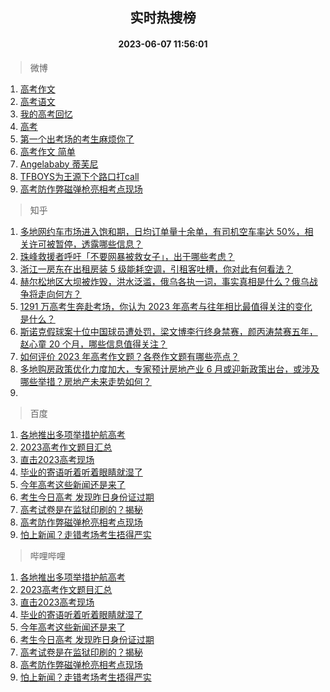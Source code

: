 <div align="center"><h2>实时热搜榜</h2><h4>2023-06-07 11:56:01</h4></div>

> 微博  

1. [高考作文](https://s.weibo.com/weibo?q=%E9%AB%98%E8%80%83%E4%BD%9C%E6%96%87&t=31&band_rank=1&Refer=top)<br />
2. [高考语文](https://s.weibo.com/weibo?q=%E9%AB%98%E8%80%83%E8%AF%AD%E6%96%87&t=31&band_rank=2&Refer=top)<br />
3. [我的高考回忆](https://s.weibo.com/weibo?q=%23%E6%88%91%E7%9A%84%E9%AB%98%E8%80%83%E5%9B%9E%E5%BF%86%23&t=31&band_rank=3&Refer=top)<br />
4. [高考](https://s.weibo.com/weibo?q=%E9%AB%98%E8%80%83&t=31&band_rank=4&Refer=top)<br />
5. [第一个出考场的考生麻烦你了](https://s.weibo.com/weibo?q=%23%E7%AC%AC%E4%B8%80%E4%B8%AA%E5%87%BA%E8%80%83%E5%9C%BA%E7%9A%84%E8%80%83%E7%94%9F%E9%BA%BB%E7%83%A6%E4%BD%A0%E4%BA%86%23&t=31&band_rank=5&Refer=top)<br />
6. [高考作文 简单](https://s.weibo.com/weibo?q=%E9%AB%98%E8%80%83%E4%BD%9C%E6%96%87%20%E7%AE%80%E5%8D%95&t=31&band_rank=6&Refer=top)<br />
7. [Angelababy 蒂芙尼](https://s.weibo.com/weibo?q=%23Angelababy%20%E8%92%82%E8%8A%99%E5%B0%BC%23&t=31&band_rank=7&Refer=top)<br />
8. [TFBOYS为王源下个路口打call](https://s.weibo.com/weibo?q=%23TFBOYS%E4%B8%BA%E7%8E%8B%E6%BA%90%E4%B8%8B%E4%B8%AA%E8%B7%AF%E5%8F%A3%E6%89%93call%23&t=31&band_rank=8&Refer=top)<br />
9. [高考防作弊磁弹枪亮相考点现场](https://s.weibo.com/weibo?q=%23%E9%AB%98%E8%80%83%E9%98%B2%E4%BD%9C%E5%BC%8A%E7%A3%81%E5%BC%B9%E6%9E%AA%E4%BA%AE%E7%9B%B8%E8%80%83%E7%82%B9%E7%8E%B0%E5%9C%BA%23&t=31&band_rank=9&Refer=top)<br />

> 知乎  

1. [多地网约车市场进入饱和期，日均订单量十余单，有司机空车率达 50%，相关许可被暂停，透露哪些信息？](https://www.zhihu.com/question/605110954)<br />
2. [珠峰救援者呼吁「不要网暴被救女子」，出于哪些考虑？](https://www.zhihu.com/question/605020694)<br />
3. [浙江一房东在出租房装 5 级能耗空调，引租客吐槽，你对此有何看法？](https://www.zhihu.com/question/604418376)<br />
4. [赫尔松地区大坝被炸毁，洪水泛滥，俄乌各执一词，事实真相是什么？俄乌战争将走向何方？](https://www.zhihu.com/question/605068506)<br />
5. [1291 万高考生奔赴考场，你认为 2023 年高考与往年相比最值得关注的变化是什么？](https://www.zhihu.com/question/605100302)<br />
6. [斯诺克假球案十位中国球员遭处罚，梁文博李行终身禁赛，颜丙涛禁赛五年，赵心童 20 个月，哪些信息值得关注？](https://www.zhihu.com/question/605220735)<br />
7. [如何评价 2023 年高考作文题？各卷作文题有哪些亮点？](https://www.zhihu.com/question/605232938)<br />
8. [多地购房政策优化力度加大，专家预计房地产业 6 月或迎新政策出台，或涉及哪些举措？房地产未来走势如何？](https://www.zhihu.com/question/605219260)<br />
9. []()<br />

> 百度  

1. [各地推出多项举措护航高考](https://www.baidu.com/s?wd=%E5%90%84%E5%9C%B0%E6%8E%A8%E5%87%BA%E5%A4%9A%E9%A1%B9%E4%B8%BE%E6%8E%AA%E6%8A%A4%E8%88%AA%E9%AB%98%E8%80%83&sa=fyb_news&rsv_dl=fyb_news)<br />
2. [2023高考作文题目汇总](https://www.baidu.com/s?wd=2023%E9%AB%98%E8%80%83%E4%BD%9C%E6%96%87%E9%A2%98%E7%9B%AE%E6%B1%87%E6%80%BB&sa=fyb_news&rsv_dl=fyb_news)<br />
3. [直击2023高考现场](https://www.baidu.com/s?wd=%E7%9B%B4%E5%87%BB2023%E9%AB%98%E8%80%83%E7%8E%B0%E5%9C%BA&sa=fyb_news&rsv_dl=fyb_news)<br />
4. [毕业的寄语听着听着眼睛就湿了](https://www.baidu.com/s?wd=%E6%AF%95%E4%B8%9A%E7%9A%84%E5%AF%84%E8%AF%AD%E5%90%AC%E7%9D%80%E5%90%AC%E7%9D%80%E7%9C%BC%E7%9D%9B%E5%B0%B1%E6%B9%BF%E4%BA%86&sa=fyb_news&rsv_dl=fyb_news)<br />
5. [今年高考这些新闻还是来了](https://www.baidu.com/s?wd=%E4%BB%8A%E5%B9%B4%E9%AB%98%E8%80%83%E8%BF%99%E4%BA%9B%E6%96%B0%E9%97%BB%E8%BF%98%E6%98%AF%E6%9D%A5%E4%BA%86&sa=fyb_news&rsv_dl=fyb_news)<br />
6. [考生今日高考 发现昨日身份证过期](https://www.baidu.com/s?wd=%E8%80%83%E7%94%9F%E4%BB%8A%E6%97%A5%E9%AB%98%E8%80%83+%E5%8F%91%E7%8E%B0%E6%98%A8%E6%97%A5%E8%BA%AB%E4%BB%BD%E8%AF%81%E8%BF%87%E6%9C%9F&sa=fyb_news&rsv_dl=fyb_news)<br />
7. [高考试卷是在监狱印刷的？揭秘](https://www.baidu.com/s?wd=%E9%AB%98%E8%80%83%E8%AF%95%E5%8D%B7%E6%98%AF%E5%9C%A8%E7%9B%91%E7%8B%B1%E5%8D%B0%E5%88%B7%E7%9A%84%EF%BC%9F%E6%8F%AD%E7%A7%98&sa=fyb_news&rsv_dl=fyb_news)<br />
8. [高考防作弊磁弹枪亮相考点现场](https://www.baidu.com/s?wd=%E9%AB%98%E8%80%83%E9%98%B2%E4%BD%9C%E5%BC%8A%E7%A3%81%E5%BC%B9%E6%9E%AA%E4%BA%AE%E7%9B%B8%E8%80%83%E7%82%B9%E7%8E%B0%E5%9C%BA&sa=fyb_news&rsv_dl=fyb_news)<br />
9. [怕上新闻？走错考场考生捂得严实](https://www.baidu.com/s?wd=%E6%80%95%E4%B8%8A%E6%96%B0%E9%97%BB%EF%BC%9F%E8%B5%B0%E9%94%99%E8%80%83%E5%9C%BA%E8%80%83%E7%94%9F%E6%8D%82%E5%BE%97%E4%B8%A5%E5%AE%9E&sa=fyb_news&rsv_dl=fyb_news)<br />

> 哔哩哔哩  

1. [各地推出多项举措护航高考](https://www.baidu.com/s?wd=%E5%90%84%E5%9C%B0%E6%8E%A8%E5%87%BA%E5%A4%9A%E9%A1%B9%E4%B8%BE%E6%8E%AA%E6%8A%A4%E8%88%AA%E9%AB%98%E8%80%83&sa=fyb_news&rsv_dl=fyb_news)<br />
2. [2023高考作文题目汇总](https://www.baidu.com/s?wd=2023%E9%AB%98%E8%80%83%E4%BD%9C%E6%96%87%E9%A2%98%E7%9B%AE%E6%B1%87%E6%80%BB&sa=fyb_news&rsv_dl=fyb_news)<br />
3. [直击2023高考现场](https://www.baidu.com/s?wd=%E7%9B%B4%E5%87%BB2023%E9%AB%98%E8%80%83%E7%8E%B0%E5%9C%BA&sa=fyb_news&rsv_dl=fyb_news)<br />
4. [毕业的寄语听着听着眼睛就湿了](https://www.baidu.com/s?wd=%E6%AF%95%E4%B8%9A%E7%9A%84%E5%AF%84%E8%AF%AD%E5%90%AC%E7%9D%80%E5%90%AC%E7%9D%80%E7%9C%BC%E7%9D%9B%E5%B0%B1%E6%B9%BF%E4%BA%86&sa=fyb_news&rsv_dl=fyb_news)<br />
5. [今年高考这些新闻还是来了](https://www.baidu.com/s?wd=%E4%BB%8A%E5%B9%B4%E9%AB%98%E8%80%83%E8%BF%99%E4%BA%9B%E6%96%B0%E9%97%BB%E8%BF%98%E6%98%AF%E6%9D%A5%E4%BA%86&sa=fyb_news&rsv_dl=fyb_news)<br />
6. [考生今日高考 发现昨日身份证过期](https://www.baidu.com/s?wd=%E8%80%83%E7%94%9F%E4%BB%8A%E6%97%A5%E9%AB%98%E8%80%83+%E5%8F%91%E7%8E%B0%E6%98%A8%E6%97%A5%E8%BA%AB%E4%BB%BD%E8%AF%81%E8%BF%87%E6%9C%9F&sa=fyb_news&rsv_dl=fyb_news)<br />
7. [高考试卷是在监狱印刷的？揭秘](https://www.baidu.com/s?wd=%E9%AB%98%E8%80%83%E8%AF%95%E5%8D%B7%E6%98%AF%E5%9C%A8%E7%9B%91%E7%8B%B1%E5%8D%B0%E5%88%B7%E7%9A%84%EF%BC%9F%E6%8F%AD%E7%A7%98&sa=fyb_news&rsv_dl=fyb_news)<br />
8. [高考防作弊磁弹枪亮相考点现场](https://www.baidu.com/s?wd=%E9%AB%98%E8%80%83%E9%98%B2%E4%BD%9C%E5%BC%8A%E7%A3%81%E5%BC%B9%E6%9E%AA%E4%BA%AE%E7%9B%B8%E8%80%83%E7%82%B9%E7%8E%B0%E5%9C%BA&sa=fyb_news&rsv_dl=fyb_news)<br />
9. [怕上新闻？走错考场考生捂得严实](https://www.baidu.com/s?wd=%E6%80%95%E4%B8%8A%E6%96%B0%E9%97%BB%EF%BC%9F%E8%B5%B0%E9%94%99%E8%80%83%E5%9C%BA%E8%80%83%E7%94%9F%E6%8D%82%E5%BE%97%E4%B8%A5%E5%AE%9E&sa=fyb_news&rsv_dl=fyb_news)<br />
